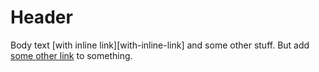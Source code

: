 # Header

Body text [with inline link][with-inline-link] and some other stuff. But add [some other link](http://example.com/testing) to something.
